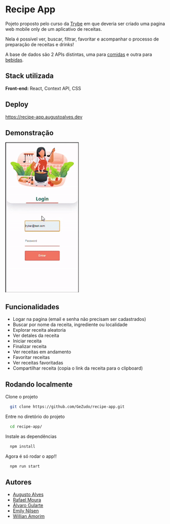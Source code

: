 
# Recipe App

Pojeto proposto pelo curso da [Trybe](https://betrybe.com) em que deveria ser criado uma pagina web mobile only de um aplicativo de receitas.

Nela é possível ver, buscar, filtrar, favoritar e acompanhar o processo de preparação de receitas e drinks!

A base de dados são 2 APIs distintas, uma para [comidas](https://www.themealdb.com/) e outra para [bebidas](https://www.thecocktaildb.com/).

## Stack utilizada

**Front-end:** React, Context API, CSS



## Deploy

<https://recipe-app.augustoalves.dev>


## Demonstração

![](https://github.com/GeZudo/recipe-app/blob/main/demo.gif?raw=true)


## Funcionalidades

- Logar na pagina (email e senha não precisam ser cadastrados)
- Buscar por nome da receita, ingrediente ou localidade
- Explorar receita aleatoria
- Ver detales da receita
- Iniciar receita
- Finalizar receita
- Ver receitas em andamento
- Favoritar receitas
- Ver receitas favoritadas
- Compartilhar receita (copia o link da receita para o clipboard)


## Rodando localmente

Clone o projeto

```bash
  git clone https://github.com/GeZudo/recipe-app.git
```

Entre no diretório do projeto

```bash
  cd recipe-app/
```

Instale as dependências

```bash
  npm install
```

Agora é só rodar o app!!

```bash
  npm run start
```


## Autores

- [Augusto Alves](https://github.com/GeZudo)
- [Rafael Moura](https://github.com/RafaelMoura11)
- [Álvaro Gularte](https://github.com/alvarogularte)
- [Emily Nilsen](https://github.com/EmilyNilsen)
- [Willian Amorim](https://github.com/WillianAmorim)

